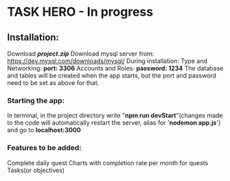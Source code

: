 # TASK HERO - In progress

## Installation:
Download **_project.zip_**
Download mysql server from: https://dev.mysql.com/downloads/mysql/
During installation:
Type and Networking: **port: 3306**
Accounts and Roles: **password: 1234**
The database and tables will be created when the app starts, but the port and password need to be set as above for that.
### Starting the app:
In terminal, in the project directory write "**npm run devStart**"(changes made to the code will automatically restart the server, alias for '**nodemon app.js**') and go to **localhost:3000**

### Features to be added:
Complete daily quest
Charts with completion rate per month for quests
Tasks(or objectives)

